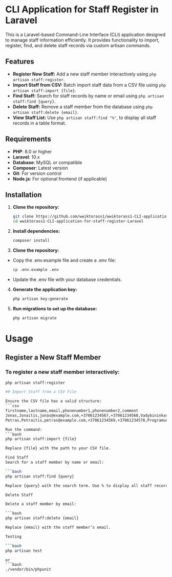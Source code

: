 # CLI Application for Staff Register in Laravel

This is a Laravel-based Command-Line Interface (CLI) application designed to manage staff information efficiently. It provides functionality to import, register, find, and delete staff records via custom artisan commands.

## Features

- **Register New Staff:** Add a new staff member interactively using `php artisan staff:register`.
- **Import Staff from CSV:** Batch import staff data from a CSV file using `php artisan staff:import {file}`.
- **Find Staff:** Search for staff records by name or email using `php artisan staff:find {query}`.
- **Delete Staff:** Remove a staff member from the database using `php artisan staff:delete {email}`.
- **View Staff List:** Use `php artisan staff:find "%"`, to display all staff records in a table format.

## Requirements

- **PHP**: 8.0 or higher
- **Laravel**: 10.x
- **Database**: MySQL or compatible
- **Composer**: Latest version
- **Git**: For version control
- **Node.js**: For optional frontend (if applicable)

## Installation

1. **Clone the repository:**
   ```bash
   git clone https://github.com/wwiktorass1/wwiktorass1-CLI-application-for-staff-register-Laravel.git
   cd wwiktorass1-CLI-application-for-staff-register-Laravel

2. **Install dependencies:**
   ```bash
   composer install

3. **Clone the repository:**
* Copy the .env.example file and create a .env file:
   ```bash
   cp .env.example .env

* Update the .env file with your database credentials.

4. **Generate the application key:**
   ```bash
   php artisan key:generate

5. **Run migrations to set up the database:**
   ```bash
   php artisan migrate

# Usage
## Register a New Staff Member
### To register a new staff member interactively:
   ```bash
   php artisan staff:register

## Import Staff from a CSV File

 Ensure the CSV file has a valid structure:
```csv 
firstname,lastname,email,phonenumber1,phonenumber2,comment
Jonas,Jonaitis,jonas@example.com,+37061234567,+37061234568,Vadybininkas
Petras,Petraitis,petras@example.com,+37061234569,+37061234570,Programuotojas

 Run the command:
   ```bash
   php artisan staff:import {file}

 Replace {file} with the path to your CSV file.

 Find Staff
Search for a staff member by name or email:

   ```bash
   php artisan staff:find {query}

Replace {query} with the search term. Use % to display all staff records.

 Delete Staff

 Delete a staff member by email:

   ```bash
  php artisan staff:delete {email}

 Replace {email} with the staff member’s email.

 Testing

   ```bash
   php artisan test

or
   ```bash
   ./vendor/bin/phpunit




